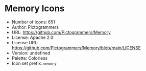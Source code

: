 # Memory Icons

- Number of icons: 651
- Author: Pictogrammers
- URL: https://github.com/Pictogrammers/Memory
- License: Apache 2.0
- License URL: https://github.com/Pictogrammers/Memory/blob/main/LICENSE
- Version: undefined
- Palette: Colorless
- Icon set prefix: `memory`

